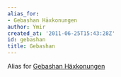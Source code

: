 ```yaml
---
alias_for:
- Gebashan Häxkonungen
author: Ymir
created_at: '2011-06-25T15:43:28Z'
id: gebashan
title: Gebashan
---
```

Alias for [Gebashan Häxkonungen]

  [Gebashan Häxkonungen]: Gebashan_Häxkonungen